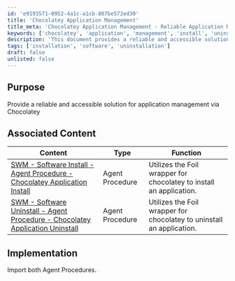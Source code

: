 ```yaml
---
id: 'e91935f1-0952-4a1c-a1cb-807be572ed30'
title: 'Chocolatey Application Management'
title_meta: 'Chocolatey Application Management - Reliable Application Management Solution'
keywords: ['chocolatey', 'application', 'management', 'install', 'uninstall']
description: 'This document provides a reliable and accessible solution for application management using Chocolatey, detailing the implementation of associated agent procedures for software installation and uninstallation.'
tags: ['installation', 'software', 'uninstallation']
draft: false
unlisted: false
---
```

## Purpose

Provide a reliable and accessible solution for application management via Chocolatey

## Associated Content

| Content                                                                                               | Type             | Function                                                      |
|-------------------------------------------------------------------------------------------------------|------------------|---------------------------------------------------------------|
| [SWM - Software Install - Agent Procedure - Chocolatey Application Install](<../vsa/procedures/Chocolatey Application Install.md>) | Agent Procedure   | Utilizes the Foil wrapper for chocolatey to install an application. |
| [SWM - Software Uninstall - Agent Procedure - Chocolatey Application Uninstall](<../vsa/procedures/Chocolatey Application Uninstall.md>) | Agent Procedure   | Utilizes the Foil wrapper for chocolatey to uninstall an application. |

## Implementation

Import both Agent Procedures.













